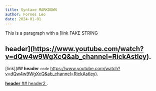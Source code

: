 ```yaml
---
title: Syntaxe MARKDOWN
author: Fornes Leo
date: 2024-01-01
---
```


This is a paragraph with a [link
FAKE
STRING
## header](https://www.youtube.com/watch?v=dQw4w9WgXcQ&ab_channel=RickAstley).

[link](**## header** ```code``` https://www.youtube.com/watch?v=dQw4w9WgXcQ&ab_channel=RickAstley).

[**header** ## header2 ](https://www.youtube.com/watch?v=dQw4w9WgXcQ&ab_channel=RickAstley).
